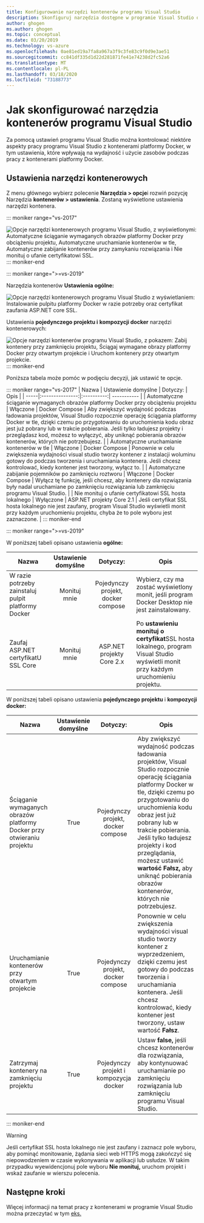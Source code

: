 ```yaml
---
title: Konfigurowanie narzędzi kontenerów programu Visual Studio
description: Skonfiguruj narzędzia dostępne w programie Visual Studio do pracy z kontenerami platformy Docker.
author: ghogen
ms.author: ghogen
ms.topic: conceptual
ms.date: 03/20/2019
ms.technology: vs-azure
ms.openlocfilehash: 0ae81ed19a7fa8a967a3f9c3fe83c9f0d9e3ae51
ms.sourcegitcommit: cc841df335d1d22d281871fe41e74238d2fc52a6
ms.translationtype: MT
ms.contentlocale: pl-PL
ms.lasthandoff: 03/18/2020
ms.locfileid: "73188773"
---
```

# <a name="how-to-configure-visual-studio-container-tools"></a>Jak skonfigurować narzędzia kontenerów programu Visual Studio

Za pomocą ustawień programu Visual Studio można kontrolować niektóre aspekty pracy programu Visual Studio z kontenerami platformy Docker, w tym ustawienia, które wpływają na wydajność i użycie zasobów podczas pracy z kontenerami platformy Docker.

## <a name="container-tools-settings"></a>Ustawienia narzędzi kontenerowych

Z menu głównego wybierz polecenie **Narzędzia > opcje**i rozwiń pozycję Narzędzia **kontenerów > ustawienia**. Zostaną wyświetlone ustawienia narzędzi kontenera.

::: moniker range="vs-2017"

![Opcje narzędzi kontenerowych programu Visual Studio, z wyświetlonymi: Automatyczne ściąganie wymaganych obrazów platformy Docker przy obciążeniu projektu, Automatyczne uruchamianie kontenerów w tle, Automatyczne zabijanie kontenerów przy zamykaniu rozwiązania i Nie monituj o ufanie certyfikatowi SSL.](./media/overview/visual-studio-docker-tools-options.png)
::: moniker-end

::: moniker range=">=vs-2019"

Narzędzia kontenerów **Ustawienia ogólne:**

![Opcje narzędzi kontenerowych programu Visual Studio z wyświetlaniem: Instalowanie pulpitu platformy Docker w razie potrzeby oraz certyfikat zaufania ASP.NET core SSL.](./media/configure-container-tools/tools-options-1.png)

Ustawienia **pojedynczego projektu i** **kompozycji docker** narzędzi kontenerowych:

![Opcje narzędzi kontenerów programu Visual Studio, z pokazem: Zabij kontenery przy zamknięciu projektu, Ściągaj wymagane obrazy platformy Docker przy otwartym projekcie i Uruchom kontenery przy otwartym projekcie.](./media/configure-container-tools/tools-options-2.png)
::: moniker-end

Poniższa tabela może pomóc w podjęciu decyzji, jak ustawić te opcje.

::: moniker range="vs-2017"
| Nazwa | Ustawienie domyślne | Dotyczy: | Opis |
| -----|:---------------:|:----------:| ----------- |
| Automatyczne ściąganie wymaganych obrazów platformy Docker przy obciążeniu projektu | Włączone | Docker Compose | Aby zwiększyć wydajność podczas ładowania projektów, Visual Studio rozpocznie operację ściągania platformy Docker w tle, dzięki czemu po przygotowaniu do uruchomienia kodu obraz jest już pobrany lub w trakcie pobierania. Jeśli tylko ładujesz projekty i przeglądasz kod, możesz to wyłączyć, aby uniknąć pobierania obrazów kontenerów, których nie potrzebujesz. |
| Automatyczne uruchamianie kontenerów w tle | Włączone | Docker Compose | Ponownie w celu zwiększenia wydajności visual studio tworzy kontener z instalacji woluminu gotowy do podczas tworzenia i uruchamiania kontenera. Jeśli chcesz kontrolować, kiedy kontener jest tworzony, wyłącz to. |
| Automatyczne zabijanie pojemników po zamknięciu roztworu | Włączone | Docker Compose | Wyłącz tę funkcję, jeśli chcesz, aby kontenery dla rozwiązania były nadal uruchamiane po zamknięciu rozwiązania lub zamknięciu programu Visual Studio. |
| Nie monituj o ufanie certyfikatowi SSL hosta lokalnego | Wyłączone | ASP.NET projekty Core 2.1 | Jeśli certyfikat SSL hosta lokalnego nie jest zaufany, program Visual Studio wyświetli monit przy każdym uruchomieniu projektu, chyba że to pole wyboru jest zaznaczone. |
::: moniker-end

::: moniker range=">=vs-2019"

W poniższej tabeli opisano ustawienia **ogólne:**

| Nazwa | Ustawienie domyślne | Dotyczy: | Opis |
| -----|:---------------:|:----------:| ----------- |
| W razie potrzeby zainstaluj pulpit platformy Docker | Monituj mnie | Pojedynczy projekt, docker compose | Wybierz, czy ma zostać wyświetlony monit, jeśli program Docker Desktop nie jest zainstalowany. |
| Zaufaj ASP.NET certyfikatU SSL Core | Monituj mnie | ASP.NET projekty Core 2.x | Po **ustawieniu monituj o certyfikat**SSL hosta lokalnego, program Visual Studio wyświetli monit przy każdym uruchomieniu projektu. |

W poniższej tabeli opisano ustawienia **pojedynczego projektu** i **kompozycji docker:**

| Nazwa | Ustawienie domyślne | Dotyczy: | Opis |
| -----|:---------------:|:----------:| ----------- |
| Ściąganie wymaganych obrazów platformy Docker przy otwieraniu projektu | True | Pojedynczy projekt, docker compose | Aby zwiększyć wydajność podczas ładowania projektów, Visual Studio rozpocznie operację ściągania platformy Docker w tle, dzięki czemu po przygotowaniu do uruchomienia kodu obraz jest już pobrany lub w trakcie pobierania. Jeśli tylko ładujesz projekty i kod przeglądania, możesz ustawić **wartość Fałsz,** aby uniknąć pobierania obrazów kontenerów, których nie potrzebujesz. |
| Uruchamianie kontenerów przy otwartym projekcie | True | Pojedynczy projekt, docker compose | Ponownie w celu zwiększenia wydajności visual studio tworzy kontener z wyprzedzeniem, dzięki czemu jest gotowy do podczas tworzenia i uruchamiania kontenera. Jeśli chcesz kontrolować, kiedy kontener jest tworzony, ustaw wartość **Fałsz**. |
| Zatrzymaj kontenery na zamknięciu projektu | True | Pojedynczy projekt i kompozycja docker | Ustaw **false,** jeśli chcesz kontenerów dla rozwiązania, aby kontynuować uruchamianie po zamknięciu rozwiązania lub zamknięciu programu Visual Studio. |

::: moniker-end
> [!WARNING]
> Jeśli certyfikat SSL hosta lokalnego nie jest zaufany i zaznacz pole wyboru, aby pominąć monitowanie, żądania sieci web HTTPS mogą zakończyć się niepowodzeniem w czasie wykonywania w aplikacji lub usłudze. W takim przypadku wyewidencjonuj pole wyboru **Nie monituj,** uruchom projekt i wskaż zaufanie w wierszu polecenia.

## <a name="next-steps"></a>Następne kroki

Więcej informacji na temat pracy z kontenerami w programie Visual Studio można przeczytać w tym [eks.](overview.md)